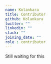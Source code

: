 ```yaml
---
name: Kolankara
title: Contributor
github: Kolankara
twitter: ""
linkedin: ""
slack: ""
joining_date: ""
role : contributor
---
```


Still waiting for this
